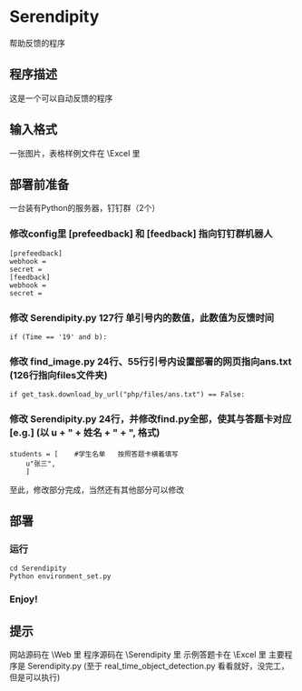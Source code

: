 # Serendipity
帮助反馈的程序

## 程序描述

这是一个可以自动反馈的程序

## 输入格式

一张图片，表格样例文件在 \Excel 里


## 部署前准备

一台装有Python的服务器，钉钉群（2个）

### 修改config里 [prefeedback] 和 [feedback] 指向钉钉群机器人

```
[prefeedback]
webhook = 
secret = 
[feedback]
webhook = 
secret = 
```

### 修改 Serendipity.py 127行 单引号内的数值，此数值为反馈时间

```
if (Time == '19' and b):
```

### 修改 find_image.py 24行、55行引号内设置部署的网页指向ans.txt    (126行指向files文件夹)

```
if get_task.download_by_url("php/files/ans.txt") == False:
```

### 修改 Serendipity.py 24行，并修改find.py全部，使其与答题卡对应	[e.g.] (以 u + " + 姓名 + " + ", 格式)

```
students = [	#学生名单	按照答题卡横着填写
	u"张三",
	]
```

至此，修改部分完成，当然还有其他部分可以修改

## 部署

### 运行

```
cd Serendipity
Python environment_set.py
```

### Enjoy!


## 提示

网站源码在 \Web 里
程序源码在 \Serendipity 里
示例答题卡在 \Excel 里
主要程序是 Serendipity.py (至于 real_time_object_detection.py 看看就好，没完工，但是可以执行)
